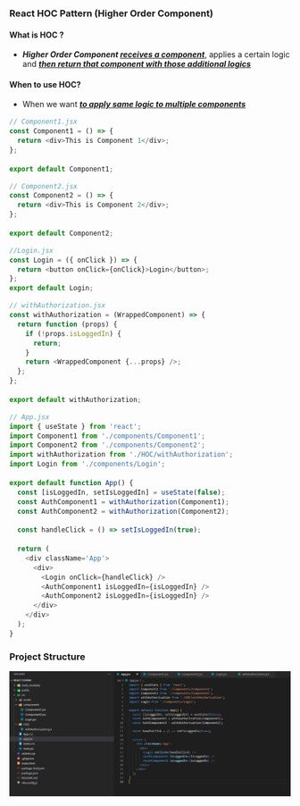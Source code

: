 ### React HOC Pattern (Higher Order Component)

#### What is HOC ?

- **_Higher Order Component <u>receives a component</u>_**, applies a certain logic and **_<u>then return that component with those additional logics</u>_**

#### When to use HOC?

- When we want **_<u>to apply same logic to multiple components</u>_**

```js
// Component1.jsx
const Component1 = () => {
  return <div>This is Component 1</div>;
};

export default Component1;
```

```js
// Component2.jsx
const Component2 = () => {
  return <div>This is Component 2</div>;
};

export default Component2;
```

```js
//Login.jsx
const Login = ({ onClick }) => {
  return <button onClick={onClick}>Login</button>;
};
export default Login;
```

```js
// withAuthorization.jsx
const withAuthorization = (WrappedComponent) => {
  return function (props) {
    if (!props.isLoggedIn) {
      return;
    }
    return <WrappedComponent {...props} />;
  };
};

export default withAuthorization;
```

```js
// App.jsx
import { useState } from 'react';
import Component1 from './components/Component1';
import Component2 from './components/Component2';
import withAuthorization from './HOC/withAuthorization';
import Login from './components/Login';

export default function App() {
  const [isLoggedIn, setIsLoggedIn] = useState(false);
  const AuthComponent1 = withAuthorization(Component1);
  const AuthComponent2 = withAuthorization(Component2);

  const handleClick = () => setIsLoggedIn(true);

  return (
    <div className='App'>
      <div>
        <Login onClick={handleClick} />
        <AuthComponent1 isLoggedIn={isLoggedIn} />
        <AuthComponent2 isLoggedIn={isLoggedIn} />
      </div>
    </div>
  );
}
```

### Project Structure
![alt text](image.png)
